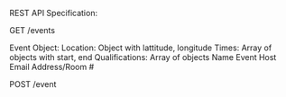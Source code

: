 REST API Specification:

GET /events

Event Object:
Location: Object with lattitude, longitude
Times: Array of objects with start, end
Qualifications: Array of objects
Name
Event Host
Email
Address/Room #

POST /event